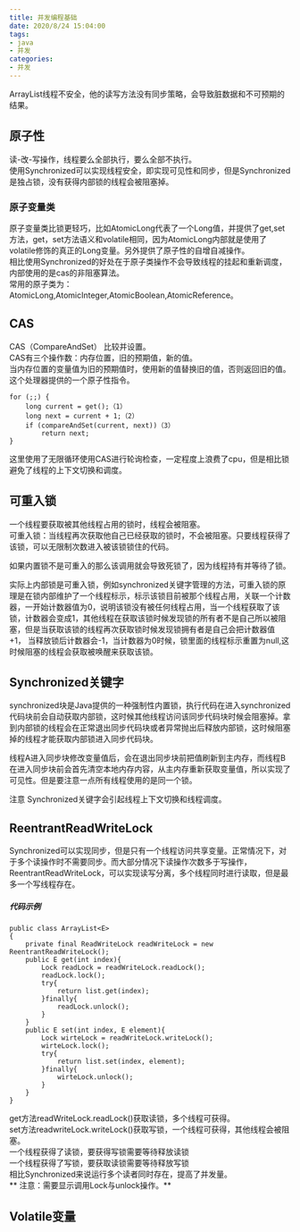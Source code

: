```yaml
---
title: 并发编程基础
date: 2020/8/24 15:04:00
tags: 
- java
- 并发
categories:
- 并发
---
```


ArrayList线程不安全，他的读写方法没有同步策略，会导致脏数据和不可预期的结果。

## 原子性  
读-改-写操作，线程要么全部执行，要么全部不执行。  
使用Synchronized可以实现线程安全，即实现可见性和同步，但是Synchronized是独占锁，没有获得内部锁的线程会被阻塞掉。  

### 原子变量类  
原子变量类比锁更轻巧，比如AtomicLong代表了一个Long值，并提供了get,set方法，get，set方法语义和volatile相同，因为AtomicLong内部就是使用了volatile修饰的真正的Long变量。另外提供了原子性的自增自减操作。  
相比使用Synchronized的好处在于原子类操作不会导致线程的挂起和重新调度，内部使用的是cas的非阻塞算法。  
常用的原子类为：AtomicLong,AtomicInteger,AtomicBoolean,AtomicReference。  
## CAS  
CAS（CompareAndSet） 比较并设置。  
CAS有三个操作数：内存位置，旧的预期值，新的值。  
当内存位置的变量值为旧的预期值时，使用新的值替换旧的值，否则返回旧的值。这个处理器提供的一个原子性指令。  

	for (;;) {
        long current = get();（1）
        long next = current + 1;（2）
        if (compareAndSet(current, next))（3）
            return next;
    }

这里使用了无限循环使用CAS进行轮询检查，一定程度上浪费了cpu，但是相比锁避免了线程的上下文切换和调度。  

## 可重入锁  
一个线程要获取被其他线程占用的锁时，线程会被阻塞。  
可重入锁：当线程再次获取他自己已经获取的锁时，不会被阻塞。只要线程获得了该锁，可以无限制次数进入被该锁锁住的代码。 

如果内置锁不是可重入的那么该调用就会导致死锁了，因为线程持有并等待了锁。  
 
实际上内部锁是可重入锁，例如synchronized关键字管理的方法，可重入锁的原理是在锁内部维护了一个线程标示，标示该锁目前被那个线程占用，关联一个计数器，一开始计数器值为0，说明该锁没有被任何线程占用，当一个线程获取了该锁，计数器会变成1，其他线程在获取该锁时候发现锁的所有者不是自己所以被阻塞，但是当获取该锁的线程再次获取锁时候发现锁拥有者是自己会把计数器值+1， 当释放锁后计数器会-1，当计数器为0时候，锁里面的线程标示重置为null,这时候阻塞的线程会获取被唤醒来获取该锁。  
## Synchronized关键字  
synchronized块是Java提供的一种强制性内置锁，执行代码在进入synchronized代码块前会自动获取内部锁，这时候其他线程访问该同步代码块时候会阻塞掉。拿到内部锁的线程会在正常退出同步代码块或者异常抛出后释放内部锁，这时候阻塞掉的线程才能获取内部锁进入同步代码块。  

线程A进入同步块修改变量值后，会在退出同步块前把值刷新到主内存，而线程B在进入同步块前会首先清空本地内存内容，从主内存重新获取变量值，所以实现了可见性。但是要注意一点所有线程使用的是同一个锁。  

注意 Synchronized关键字会引起线程上下文切换和线程调度。  

## ReentrantReadWriteLock  
Synchronized可以实现同步，但是只有一个线程访问共享变量。正常情况下，对于多个读操作时不需要同步。而大部分情况下读操作次数多于写操作，ReentrantReadWriteLock，可以实现读写分离，多个线程同时进行读取，但是最多一个写线程存在。  
##### 代码示例  
	public class ArrayList<E>
	{
		private final ReadWriteLock readWriteLock = new ReentrantReadWriteLock();
		public E get(int index){
			Lock readLock = readWriteLock.readLock();
			readLock.lock();
			try{
				return list.get(index);
			}finally{
				readLock.unlock();
			}
		}
		public E set(int index, E element){
			Lock wirteLock = readWriteLock.writeLock();
			wirteLock.lock();
			try{
				return list.set(index, element);
			}finally{
				wirteLock.unlock();
			}
		}
	}

get方法readWriteLock.readLock()获取读锁，多个线程可获得。  
set方法readwriteLock.writeLock()获取写锁，一个线程可获得，其他线程会被阻塞。  
一个线程获得了读锁，要获得写锁需要等待释放读锁    
一个线程获得了写锁，要获取读锁需要等待释放写锁   
相比Synchronized来说运行多个读者同时存在，提高了并发量。  
** 注意：需要显示调用Lock与unlock操作。** 
 
## Volatile变量  
